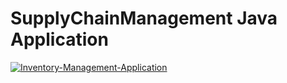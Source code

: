# SupplyChainManagement Java Application
<a href="https://ibb.co/bHkJQHf"><img src="https://i.ibb.co/gvxVmvn/Inventory-Management-Application.png" alt="Inventory-Management-Application" border="0" /></a>
